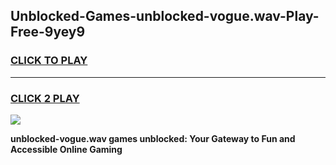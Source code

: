 
## Unblocked-Games-unblocked-vogue.wav-Play-Free-9yey9
<h3>
<a href="https://premium76.site?title=unblocked-vogue.wav&ref=18A1">CLICK TO PLAY</a></h3>
<hr>

<h3>
<a href="https://premium76.site?title=unblocked-vogue.wav&ref=18A1">CLICK 2 PLAY</a>
  
</h3>

<a href="https://premium76.site?title=unblocked-vogue.wav&ref=18A1"><img src="https://clearcache.store/games.png"></a>


**unblocked-vogue.wav games unblocked: Your Gateway to Fun and Accessible Online Gaming**
